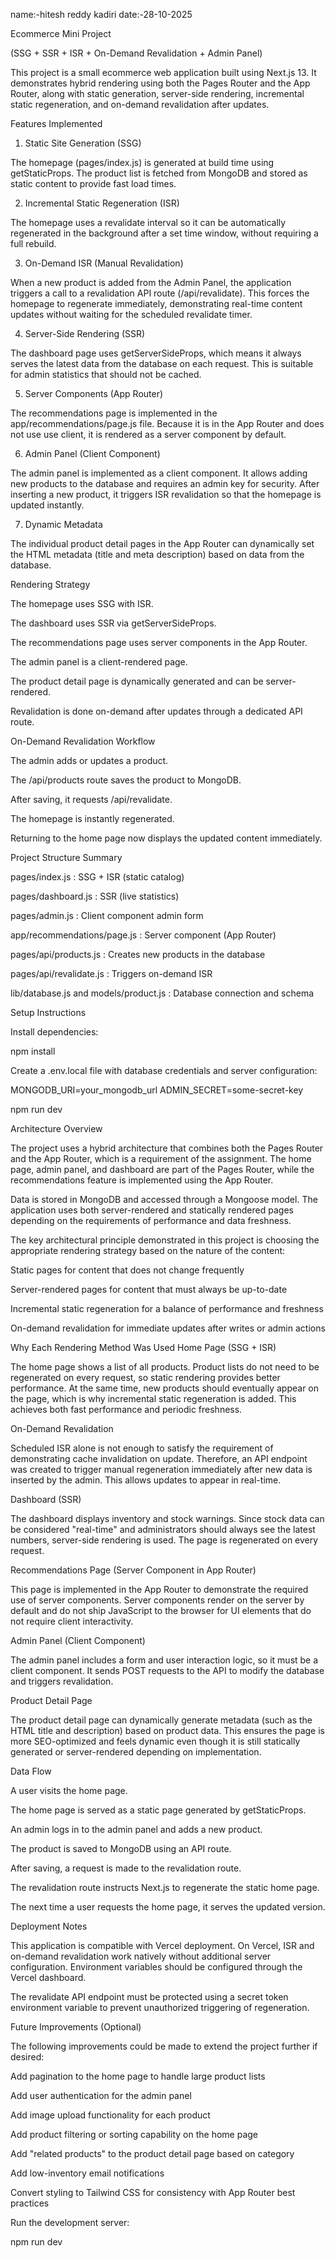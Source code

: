 name:-hitesh reddy kadiri
date:-28-10-2025


Ecommerce Mini Project

(SSG + SSR + ISR + On-Demand Revalidation + Admin Panel)

This project is a small ecommerce web application built using Next.js 13. It demonstrates hybrid rendering using both the Pages Router and the App Router, along with static generation, server-side rendering, incremental static regeneration, and on-demand revalidation after updates.

Features Implemented
1. Static Site Generation (SSG)

The homepage (pages/index.js) is generated at build time using getStaticProps. The product list is fetched from MongoDB and stored as static content to provide fast load times.

2. Incremental Static Regeneration (ISR)

The homepage uses a revalidate interval so it can be automatically regenerated in the background after a set time window, without requiring a full rebuild.

3. On-Demand ISR (Manual Revalidation)

When a new product is added from the Admin Panel, the application triggers a call to a revalidation API route (/api/revalidate). This forces the homepage to regenerate immediately, demonstrating real-time content updates without waiting for the scheduled revalidate timer.

4. Server-Side Rendering (SSR)

The dashboard page uses getServerSideProps, which means it always serves the latest data from the database on each request. This is suitable for admin statistics that should not be cached.

5. Server Components (App Router)

The recommendations page is implemented in the app/recommendations/page.js file. Because it is in the App Router and does not use use client, it is rendered as a server component by default.

6. Admin Panel (Client Component)

The admin panel is implemented as a client component. It allows adding new products to the database and requires an admin key for security. After inserting a new product, it triggers ISR revalidation so that the homepage is updated instantly.

7. Dynamic Metadata

The individual product detail pages in the App Router can dynamically set the HTML metadata (title and meta description) based on data from the database.

Rendering Strategy

The homepage uses SSG with ISR.

The dashboard uses SSR via getServerSideProps.

The recommendations page uses server components in the App Router.

The admin panel is a client-rendered page.

The product detail page is dynamically generated and can be server-rendered.

Revalidation is done on-demand after updates through a dedicated API route.

On-Demand Revalidation Workflow

The admin adds or updates a product.

The /api/products route saves the product to MongoDB.

After saving, it requests /api/revalidate.

The homepage is instantly regenerated.

Returning to the home page now displays the updated content immediately.

Project Structure Summary

pages/index.js : SSG + ISR (static catalog)

pages/dashboard.js : SSR (live statistics)

pages/admin.js : Client component admin form

app/recommendations/page.js : Server component (App Router)

pages/api/products.js : Creates new products in the database

pages/api/revalidate.js : Triggers on-demand ISR

lib/database.js and models/product.js : Database connection and schema

Setup Instructions

Install dependencies:

npm install


Create a .env.local file with database credentials and server configuration:

MONGODB_URI=your_mongodb_url
ADMIN_SECRET=some-secret-key

npm run dev

Architecture Overview

The project uses a hybrid architecture that combines both the Pages Router and the App Router, which is a requirement of the assignment. The home page, admin panel, and dashboard are part of the Pages Router, while the recommendations feature is implemented using the App Router.

Data is stored in MongoDB and accessed through a Mongoose model. The application uses both server-rendered and statically rendered pages depending on the requirements of performance and data freshness.

The key architectural principle demonstrated in this project is choosing the appropriate rendering strategy based on the nature of the content:

Static pages for content that does not change frequently

Server-rendered pages for content that must always be up-to-date

Incremental static regeneration for a balance of performance and freshness

On-demand revalidation for immediate updates after writes or admin actions

Why Each Rendering Method Was Used
Home Page (SSG + ISR)

The home page shows a list of all products. Product lists do not need to be regenerated on every request, so static rendering provides better performance. At the same time, new products should eventually appear on the page, which is why incremental static regeneration is added. This achieves both fast performance and periodic freshness.

On-Demand Revalidation

Scheduled ISR alone is not enough to satisfy the requirement of demonstrating cache invalidation on update. Therefore, an API endpoint was created to trigger manual regeneration immediately after new data is inserted by the admin. This allows updates to appear in real-time.

Dashboard (SSR)

The dashboard displays inventory and stock warnings. Since stock data can be considered "real-time" and administrators should always see the latest numbers, server-side rendering is used. The page is regenerated on every request.

Recommendations Page (Server Component in App Router)

This page is implemented in the App Router to demonstrate the required use of server components. Server components render on the server by default and do not ship JavaScript to the browser for UI elements that do not require client interactivity.

Admin Panel (Client Component)

The admin panel includes a form and user interaction logic, so it must be a client component. It sends POST requests to the API to modify the database and triggers revalidation.

Product Detail Page

The product detail page can dynamically generate metadata (such as the HTML title and description) based on product data. This ensures the page is more SEO-optimized and feels dynamic even though it is still statically generated or server-rendered depending on implementation.

Data Flow

A user visits the home page.

The home page is served as a static page generated by getStaticProps.

An admin logs in to the admin panel and adds a new product.

The product is saved to MongoDB using an API route.

After saving, a request is made to the revalidation route.

The revalidation route instructs Next.js to regenerate the static home page.

The next time a user requests the home page, it serves the updated version.

Deployment Notes

This application is compatible with Vercel deployment. On Vercel, ISR and on-demand revalidation work natively without additional server configuration. Environment variables should be configured through the Vercel dashboard.

The revalidate API endpoint must be protected using a secret token environment variable to prevent unauthorized triggering of regeneration.

Future Improvements (Optional)

The following improvements could be made to extend the project further if desired:

Add pagination to the home page to handle large product lists

Add user authentication for the admin panel

Add image upload functionality for each product

Add product filtering or sorting capability on the home page

Add "related products" to the product detail page based on category

Add low-inventory email notifications

Convert styling to Tailwind CSS for consistency with App Router best practices

Run the development server:

npm run dev
